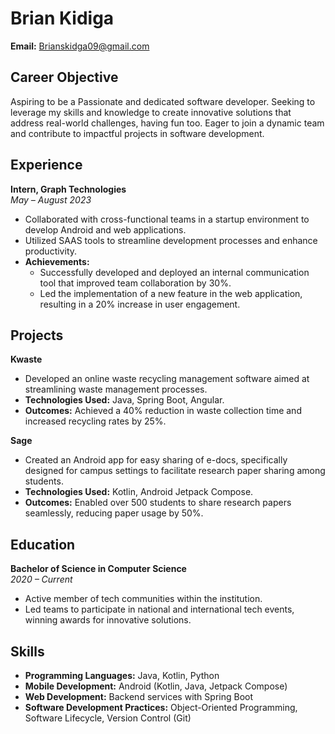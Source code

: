 # Brian Kidiga
**Email:** [Brianskidga09@gmail.com](mailto:Brianskidga09@gmail.com)

## Career Objective
Aspiring to be a Passionate and dedicated software developer. Seeking to leverage my skills and knowledge to create innovative solutions that address real-world challenges, having fun too. Eager to join a dynamic team and contribute to impactful projects in software development.

## Experience
**Intern, Graph Technologies**  
*May – August 2023*

- Collaborated with cross-functional teams in a startup environment to develop Android and web applications.
- Utilized SAAS tools to streamline development processes and enhance productivity.
- **Achievements:**
  - Successfully developed and deployed an internal communication tool that improved team collaboration by 30%.
  - Led the implementation of a new feature in the web application, resulting in a 20% increase in user engagement.

## Projects
**Kwaste**

- Developed an online waste recycling management software aimed at streamlining waste management processes.
- **Technologies Used:** Java, Spring Boot, Angular.
- **Outcomes:** Achieved a 40% reduction in waste collection time and increased recycling rates by 25%.

**Sage**

- Created an Android app for easy sharing of e-docs, specifically designed for campus settings to facilitate research paper sharing among students.
- **Technologies Used:** Kotlin, Android Jetpack Compose.
- **Outcomes:** Enabled over 500 students to share research papers seamlessly, reducing paper usage by 50%.

## Education
**Bachelor of Science in Computer Science**  
*2020 – Current*

- Active member of tech communities within the institution.
- Led teams to participate in national and international tech events, winning awards for innovative solutions.

## Skills

- **Programming Languages:** Java, Kotlin, Python
- **Mobile Development:** Android (Kotlin, Java, Jetpack Compose)
- **Web Development:** Backend services with Spring Boot
- **Software Development Practices:** Object-Oriented Programming, Software Lifecycle, Version Control (Git)
